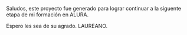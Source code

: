 Saludos, este proyecto fue generado para lograr continuar a la siguente etapa de mi formación en ALURA.

Espero les sea de su agrado. LAUREANO.
